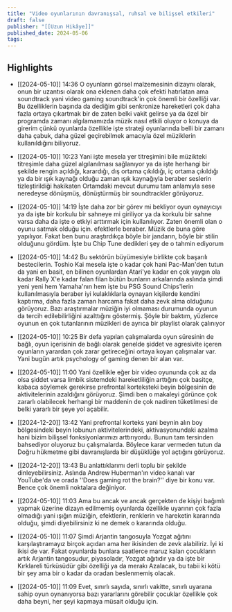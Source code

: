 ```yaml
---
title: "Video oyunlarının davranışsal, ruhsal ve bilişsel etkileri"
draft: false
publisher: "[[Uzun Hikâye]]"
published_date: 2024-05-06
tags:
---
```



## Highlights
* [[2024-05-10]] 14:36  O oyunların görsel malzemesinin dizaynı olarak, onun bir uzantısı olarak ona eklenen daha çok efekti hatırlatan ama soundtrack yani video gaming soundtrack'in çok önemli bir özelliği var. Bu özelliklerin başında da dediğim gibi senkronize hareketleri çok daha fazla ortaya çıkartmak bir de zaten belki vakit gelirse ya da özel bir programda zamanı algılamamızda müzik nasıl etkili oluyor o konuya da girerim çünkü oyunlarda özellikle işte strateji oyunlarında belli bir zamanı daha çabuk, daha güzel geçirebilmek amacıyla özel müziklerin kullanıldığını biliyoruz.

* [[2024-05-10]] 10:23  Yani işte mesela yer titreşimini bile müzikteki titreşimle daha güzel algılanılması sağlanıyor ya da işte herhangi bir şekilde rengin açıldığı, karardığı, dış ortama çıkıldığı, iç ortama çıkıldığı ya da bir ışık kaynağı olduğu zaman ışık kaynağıyla beraber seslerin tizleştirildiği hakikaten Ortamdaki mevcut durumu tam anlamıyla sese neredeyse dönüşmüş, dönüştürmüş bir soundtrackler görüyoruz.

* [[2024-05-10]] 14:19  İşte daha zor bir görev mi bekliyor oyun oynayıcıyı ya da işte bir korkulu bir sahneye mi giriliyor ya da korkulu bir sahne varsa daha da işte o etkiyi arttırmak için kullanılıyor. Zaten önemli olan o oyunu satmak olduğu için. efektlerle beraber. Müzik de buna göre yapılıyor. Fakat ben bunu araştırdıkça böyle bir jandarın, böyle bir stilin olduğunu gördüm. İşte bu Chip Tune dedikleri şey de o tahmin ediyorum

* [[2024-05-10]] 14:42  Bu sektörün büyümesiyle birlikte çok başarılı bestecilerin. Toshio Kai mesela işte o kadar çok hani Pac-Man'den tutun da yani en basit, en bilinen oyunlardan Atari'ye kadar en çok yaygın ola kadar Rally X'e kadar falan filan bütün bunların arkalarında aslında şimdi yeni yeni hem Yamaha'nın hem işte bu PSG Sound Chips'lerin kullanılmasıyla beraber iyi kulaklıklarla oynayan kişilerde kendini kaptırma, daha fazla zaman harcama fakat daha zevk alma olduğunu görüyoruz. Bazı araştırmalar müziğin iyi olmaması durumunda oyunun da tercih edilebilirliğini azalttığını göstermiş. Şöyle bir baktım, yüzlerce oyunun en çok tutanlarının müzikleri de ayrıca bir playlist olarak çalınıyor

* [[2024-05-10]] 10:25  Bir defa yapılan çalışmalarda oyun süresinin de bağlı, oyun içerisinin de bağlı olarak genelde şiddet ve agresivite içeren oyunların yarardan çok zarar getireceğini ortaya koyan çalışmalar var. Yani bugün artık psychology of gaming denen bir alan var.

* [[2024-05-10]] 11:00  Yani özellikle eğer bir video oyununda çok az da olsa şiddet varsa limbik sistemdeki hareketliliğin arttığını çok basitçe, kabaca söylemek gerekirse prefrontal korteksteki beyin bölgesinin de aktivitelerinin azaldığını görüyoruz. Şimdi ben o makaleyi görünce çok zararlı olabilecek herhangi bir maddenin de çok nadiren tüketilmesi de belki yararlı bir şeye yol açabilir.

* [[2024-12-20]] 13:42  Yani prefrontal korteks yani beynin alın boy bölgesindeki beyin lobunun aktivitelerindeki, aktivasyonundaki azalma hani bizim bilişsel fonksiyonlarımızı arttırıyordu. Bunun tam tersinden bahsediyor oluyoruz bu çalışmalarda. Böylece karar vermeden tutun da Doğru hükmetme gibi davranışlarda bir düşüklüğe yol açtığını görüyoruz.

* [[2024-12-20]] 13:43  Bu anlattıklarımı derli toplu bir şekilde dinleyebilirsiniz. Aslında Andrew Huberman'ın video kanalı var YouTube'da ve orada ''Does gaming rot the brain?'' diye bir konu var. Bence çok önemli noktalara değiniyor.

* [[2024-05-10]] 11:03  Ama bu ancak ve ancak gerçekten de kişiyi bağımlı yapmak üzerine dizayn edilmemiş oyunlarda özellikle uyarının çok fazla olmadığı yani ışığın müziğin, efektlerin, renklerin ve hareketin kararında olduğu, şimdi diyebilirsiniz ki ne demek o kararında olduğu.

* [[2024-05-10]] 11:07  Şimdi Arjantin tangosuyla Yozgat ağıtını karşılaştıramayız birçok açıdan ama her ikisinden de zevk alabiliriz. İyi ki ikisi de var. Fakat oyunlarda bunlara saatlerce maruz kalan çocukların artık Arjantin tangosudur, piyasoladır, Yozgat ağıtıdır ya da işte bir Kırklareli türküsüdür gibi özelliği ya da merakı Azalacak, bu tabii ki kötü bir şey ama bir o kadar da oradan beslenmemiş olacak.

* [[2024-05-10]] 11:09  Evet, sınırlı sayıda, sınırlı vakitte, sınırlı uyarana sahip oyun oynanıyorsa bazı yararlarını görebilir çocuklar özellikle çok daha beyni, her şeyi kapmaya müsait olduğu için.

